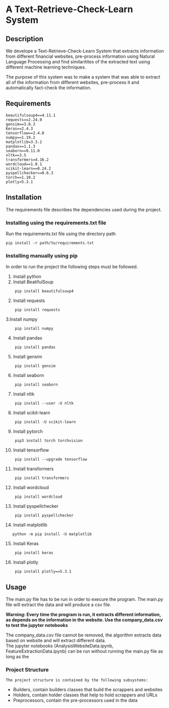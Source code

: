 # A Text-Retrieve-Check-Learn System

## Description
We develope a Text-Retrieve-Check-Learn System that extracts information from different financial websites, pre-process information using Natural Language Processing and find similaritites of the extracted text using different machine learning techniques.

The purpose of this system was to make a system that was able to extract all of the information from different websites, pre-process it and automatically fact-check the information.

## Requirements 
    beautifulsoup4==4.11.1
    requests==2.24.0
    gensim==3.8.3
    Keras==2.4.3
    tensorflow==2.4.0
    numpy==1.19.2
    matplotlib=3.3.2
    pandas==1.1.3
    seaborn==0.11.0
    nltk==3.5
    transformers=4.16.2
    wordcloud==1.8.1
    scikit-learn==0.24.2
    pyspellchecker==0.6.3
    torch==1.10.2
    plotly=5.3.1
## Installation
The requirements file describes the dependencies used during the project. 

### Installing using the requirements.txt file
Run the requirements.txt file using the directory path

```
pip install -r path/to/requirements.txt
```


### Installing manually using pip
In order to run the project the following steps must be followed.
1. Install python 
2. Install BeatifulSoup
```
    pip install beautifulsoup4
```
2. Install requests
```
    pip install requests
```
3.Install numpy 
```
    pip install numpy
```
4. Install pandas
```
    pip install pandas
```
5. Install gensim
```
    pip install gensim
```
6. Install seaborn
```
    pip install seaborn
```
7. Install nltk
```
    pip install --user -U nltk
```
8. Install scikit-learn
```
    pip install -U scikit-learn
```
9. Install pytorch
```
    pip3 install torch torchvision
```
10. Install tensorflow
```
    pip install --upgrade tensorflow
```
11. Install transformers
```
    pip install transformers
```
12. Install wordcloud
```
    pip install wordcloud
```
13. Install pyspellchecker
```
    pip install pyspellchecker
```
14. Install matplotlib
```
   python -m pip install -U matplotlib
```
15. Install Keras
```
    pip install keras
```
16. Install plotly
```
    pip install plotly==5.3.1
```
## Usage
The main.py file has to be run in order to execure the program. 
The main.py file will extract the data and will produce a csv file.

<b>Warning: Every time the program is run, it extracts different information, as depends on the information in the website.
    Use the company_data.csv to test the jupyter notebooks</b><br>

The company_data.csv file cannot be removed, the algorithm extracts data based on website and will extract different data.<br>
The jupyter notebooks (AnalysisWebsiteData.ipynb, FeatureExtractionData.ipynb) can be run without running the main.py file as long as the 

### Project Structure
    The project structure is contained by the following subsystems:
- Builders, contain builders classes that build the scrappers and websites
- Holders, contain holder classes that help to hold scrappers and URLs
- Preprocessors, contain the pre-processors used in the data